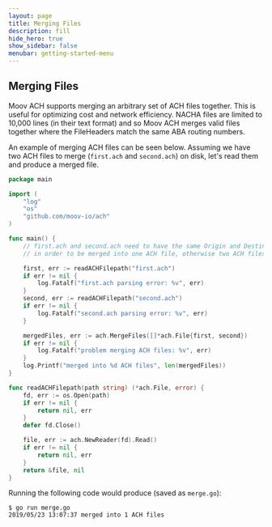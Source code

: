 ```yaml
---
layout: page
title: Merging Files
description: fill
hide_hero: true
show_sidebar: false
menubar: getting-started-menu
---
```


## Merging Files

Moov ACH supports merging an arbitrary set of ACH files together. This is useful for optimizing cost and network efficiency. NACHA files are limited to 10,000 lines (in their text format) and so Moov ACH merges valid files together where the FileHeaders match the same ABA routing numbers.

An example of merging ACH files can be seen below. Assuming we have two ACH files to merge (`first.ach` and `second.ach`) on disk, let's read them and produce a merged file.


```go
package main

import (
    "log"
    "os"
    "github.com/moov-io/ach"
)

func main() {
    // first.ach and second.ach need to have the same Origin and Destination ABA routing numbers
    // in order to be merged into one ACH file, otherwise two ACH files would be returned.

    first, err := readACHFilepath("first.ach")
    if err != nil {
        log.Fatalf("first.ach parsing error: %v", err)
    }
    second, err := readACHFilepath("second.ach")
    if err != nil {
        log.Fatalf("second.ach parsing error: %v", err)
    }

    mergedFiles, err := ach.MergeFiles([]*ach.File{first, second})
    if err != nil {
        log.Fatalf("problem merging ACH files: %v", err)
    }
    log.Printf("merged into %d ACH files", len(mergedFiles))
}

func readACHFilepath(path string) (*ach.File, error) {
	fd, err := os.Open(path)
	if err != nil {
		return nil, err
	}
	defer fd.Close()

	file, err := ach.NewReader(fd).Read()
	if err != nil {
		return nil, err
	}
	return &file, nil
}
```

Running the following code would produce (saved as `merge.go`):

```
$ go run merge.go
2019/05/23 13:07:37 merged into 1 ACH files
```
